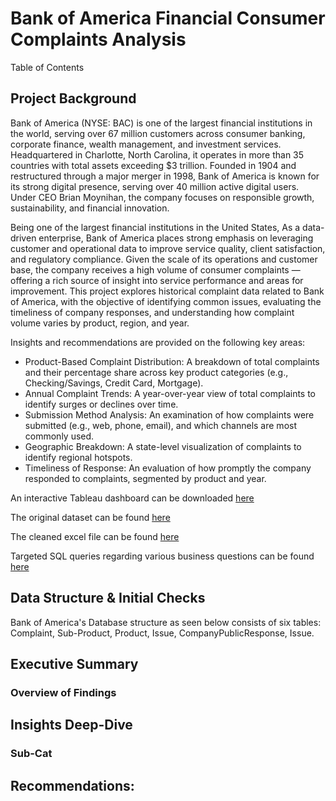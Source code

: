 # Bank of America Financial Consumer Complaints Analysis

Table of Contents

## Project Background
Bank of America (NYSE: BAC) is one of the largest financial institutions in the world, serving over 67 million customers across consumer banking, corporate finance, wealth management, and investment services. Headquartered in Charlotte, North Carolina, it operates in more than 35 countries with total assets exceeding $3 trillion. Founded in 1904 and restructured through a major merger in 1998, Bank of America is known for its strong digital presence, serving over 40 million active digital users. Under CEO Brian Moynihan, the company focuses on responsible growth, sustainability, and financial innovation.

Being one of the largest financial institutions in the United States, As a data-driven enterprise, Bank of America places strong emphasis on leveraging customer and operational data to improve service quality, client satisfaction, and regulatory compliance. Given the scale of its operations and customer base, the company receives a high volume of consumer complaints — offering a rich source of insight into service performance and areas for improvement. This project explores historical complaint data related to Bank of America, with the objective of identifying common issues, evaluating the timeliness of company responses, and understanding how complaint volume varies by product, region, and year. 

Insights and recommendations are provided on the following key areas:
- Product-Based Complaint Distribution: A breakdown of total complaints and their percentage share across key product categories (e.g., Checking/Savings, Credit Card, Mortgage).
- Annual Complaint Trends: A year-over-year view of total complaints to identify surges or declines over time.
- Submission Method Analysis: An examination of how complaints were submitted (e.g., web, phone, email), and which channels are most commonly used.
- Geographic Breakdown: A state-level visualization of complaints to identify regional hotspots.
- Timeliness of Response: An evaluation of how promptly the company responded to complaints, segmented by product and year.

An interactive Tableau dashboard can be downloaded [here](https://public.tableau.com/views/BankofAmericaFinancialConsumerComplaints/BankofAmericaFinancialConsumerComplaints?:language=en-US&:sid=&:redirect=auth&:display_count=n&:origin=viz_share_link)

The original dataset can be found [here](https://www.consumerfinance.gov/data-research/consumer-complaints/#download-the-data)

The cleaned excel file can be found [here](https://github.com/DanielZ08/Bank-of-America-Consumer-Complaints/blob/main/15832070.xlsx)

Targeted SQL queries regarding various business questions can be found [here](https://github.com/DanielZ08/Bank-of-America-Consumer-Complaints/blob/main/SQLBankofAmericaDataCleaning.sql)


## Data Structure & Initial Checks 
Bank of America's Database structure as seen below consists of six tables: Complaint, Sub-Product, Product, Issue, CompanyPublicResponse, Issue. 




## Executive Summary


### Overview of Findings


## Insights Deep-Dive



### Sub-Cat




## Recommendations: 
